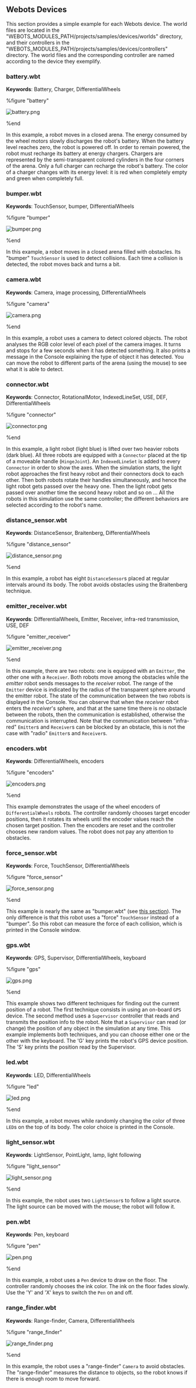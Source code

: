 ## Webots Devices

This section provides a simple example for each Webots device. The world files
are located in the "WEBOTS\_MODULES\_PATH/projects/samples/devices/worlds"
directory, and their controllers in the
"WEBOTS\_MODULES\_PATH/projects/samples/devices/controllers" directory. The
world files and the corresponding controller are named according to the device
they exemplify.

### battery.wbt

**Keywords**: Battery, Charger, DifferentialWheels

%figure "battery"

![battery.png](images/battery.png)

%end

In this example, a robot moves in a closed arena. The energy consumed by the
wheel motors slowly discharges the robot's battery. When the battery level
reaches zero, the robot is powered off. In order to remain powered, the robot
must recharge its battery at energy chargers. Chargers are represented by the
semi-transparent colored cylinders in the four corners of the arena. Only a full
charger can recharge the robot's battery. The color of a charger changes with
its energy level: it is red when completely empty and green when completely
full.

### bumper.wbt

**Keywords**: TouchSensor, bumper, DifferentialWheels

%figure "bumper"

![bumper.png](images/bumper.png)

%end

In this example, a robot moves in a closed arena filled with obstacles. Its
"bumper" `TouchSensor` is used to detect collisions. Each time a collision is
detected, the robot moves back and turns a bit.

### camera.wbt

**Keywords**: Camera, image processing, DifferentialWheels

%figure "camera"

![camera.png](images/camera.png)

%end

In this example, a robot uses a camera to detect colored objects. The robot
analyses the RGB color level of each pixel of the camera images. It turns and
stops for a few seconds when it has detected something. It also prints a message
in the Console explaining the type of object it has detected. You can move the
robot to different parts of the arena (using the mouse) to see what it is able
to detect.

### connector.wbt

**Keywords**: Connector, RotationalMotor, IndexedLineSet, USE, DEF, DifferentialWheels

%figure "connector"

![connector.png](images/connector.png)

%end

In this example, a light robot (light blue) is lifted over two heavier robots
(dark blue). All three robots are equipped with a `Connector` placed at the tip
of a moveable handle (`HingeJoint`). An `IndexedLineSet` is added to every
`Connector` in order to show the axes. When the simulation starts, the light
robot approaches the first heavy robot and their connectors dock to each other.
Then both robots rotate their handles simultaneously, and hence the light robot
gets passed over the heavy one. Then the light robot gets passed over another
time the second heavy robot and so on ... All the robots in this simulation use
the same controller; the different behaviors are selected according to the
robot's name.

### distance_sensor.wbt

**Keywords**: DistanceSensor, Braitenberg, DifferentialWheels

%figure "distance_sensor"

![distance_sensor.png](images/distance_sensor.png)

%end

In this example, a robot has eight `DistanceSensor`s placed at regular intervals
around its body. The robot avoids obstacles using the Braitenberg technique.

### emitter_receiver.wbt

**Keywords**: DifferentialWheels, Emitter, Receiver, infra-red transmission, USE, DEF

%figure "emitter_receiver"

![emitter_receiver.png](images/emitter_receiver.png)

%end

In this example, there are two robots: one is equipped with an `Emitter`, the
other one with a `Receiver`. Both robots move among the obstacles while the
*emitter* robot sends messages to the *receiver* robot. The range of the
`Emitter` device is indicated by the radius of the transparent sphere around the
emitter robot. The state of the communication between the two robots is
displayed in the Console. You can observe that when the *receiver* robot enters
the *receiver*'s sphere, and that at the same time there is no obstacle between
the robots, then the communication is established, otherwise the communication
is interrupted. Note that the communication between "infra-red" `Emitter`s and
`Receiver`s can be blocked by an obstacle, this is not the case with "radio"
`Emitter`s and `Receiver`s.

### encoders.wbt

**Keywords**: DifferentialWheels, encoders

%figure "encoders"

![encoders.png](images/encoders.png)

%end

This example demonstrates the usage of the wheel encoders of
`DifferentialWheels` robots. The controller randomly chooses target encoder
positions, then it rotates its wheels until the encoder values reach the chosen
target position. Then the encoders are reset and the controller chooses new
random values. The robot does not pay any attention to obstacles.

### force_sensor.wbt

**Keywords**: Force, TouchSensor, DifferentialWheels

%figure "force_sensor"

![force_sensor.png](images/force_sensor.png)

%end

This example is nearly the same as "bumper.wbt" (see [this
section](#bumper-wbt)). The only difference is that this robot uses a "force"
`TouchSensor` instead of a "bumper". So this robot can measure the force of each
collision, which is printed in the Console window.

### gps.wbt

**Keywords**: GPS, Supervisor, DifferentialWheels, keyboard

%figure "gps"

![gps.png](images/gps.png)

%end

This example shows two different techniques for finding out the current position
of a robot. The first technique consists in using an on-board `GPS` device. The
second method uses a `Supervisor` controller that reads and transmits the
position info to the robot. Note that a `Supervisor` can read (or change) the
position of any object in the simulation at any time. This example implements
both techniques, and you can choose either one or the other with the keyboard.
The 'G' key prints the robot's GPS device position. The 'S' key prints the
position read by the Supervisor.

### led.wbt

**Keywords**: LED, DifferentialWheels

%figure "led"

![led.png](images/led.png)

%end

In this example, a robot moves while randomly changing the color of three `LED`s
on the top of its body. The color choice is printed in the Console.

### light_sensor.wbt

**Keywords**: LightSensor, PointLight, lamp, light following

%figure "light_sensor"

![light_sensor.png](images/light_sensor.png)

%end

In this example, the robot uses two `LightSensor`s to follow a light source. The
light source can be moved with the mouse; the robot will follow it.

### pen.wbt

**Keywords**: Pen, keyboard

%figure "pen"

![pen.png](images/pen.png)

%end

In this example, a robot uses a `Pen` device to draw on the floor. The
controller randomly chooses the ink color. The ink on the floor fades slowly.
Use the 'Y' and 'X' keys to switch the `Pen` on and off.

### range_finder.wbt

**Keywords**: Range-finder, Camera, DifferentialWheels

%figure "range_finder"

![range_finder.png](images/range_finder.png)

%end

In this example, the robot uses a "range-finder" `Camera` to avoid obstacles.
The "range-finder" measures the distance to objects, so the robot knows if there
is enough room to move forward.

